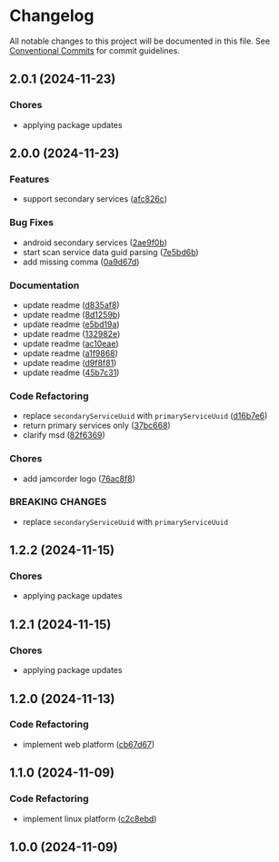 # Changelog

All notable changes to this project will be documented in this file. See [Conventional Commits](https://www.conventionalcommits.org) for commit guidelines.

## 2.0.1 (2024-11-23)

### Chores

* applying package updates

## 2.0.0 (2024-11-23)

### Features

* support secondary services ([afc826c](https://github.com/tnc1997/flutter-blue-plus/commit/afc826cd9468b18152ba72068bc7ff43900b8d6b))

### Bug Fixes

* android secondary services ([2ae9f0b](https://github.com/tnc1997/flutter-blue-plus/commit/2ae9f0bc7685e300c1f77a736821ee0170f2d294))
* start scan service data guid parsing ([7e5bd6b](https://github.com/tnc1997/flutter-blue-plus/commit/7e5bd6b4eb60f971e6c297d048b779ea85d15e1a))
* add missing comma ([0a9d67d](https://github.com/tnc1997/flutter-blue-plus/commit/0a9d67d2e2caf9bc61fcc2f879fac2aab7212e6a))

### Documentation

* update readme ([d835af8](https://github.com/tnc1997/flutter-blue-plus/commit/d835af897facf95fa39e5b12d59740a3fe1e4215))
* update readme ([8d1259b](https://github.com/tnc1997/flutter-blue-plus/commit/8d1259bfd43880ecea8abd14eb1d48b45105612b))
* update readme ([e5bd19a](https://github.com/tnc1997/flutter-blue-plus/commit/e5bd19ad8fcd57251de2739729a4a4426fba208f))
* update readme ([132982e](https://github.com/tnc1997/flutter-blue-plus/commit/132982efed6b984a00a2459f7f45f8f1d66084b0))
* update readme ([ac10eae](https://github.com/tnc1997/flutter-blue-plus/commit/ac10eae572b46ba0fb75f39493690c0a001e8221))
* update readme ([a1f9868](https://github.com/tnc1997/flutter-blue-plus/commit/a1f9868741971b7fe1b5f5ad03b7577fdd40e270))
* update readme ([d9f8f81](https://github.com/tnc1997/flutter-blue-plus/commit/d9f8f81b4ecfb057a941a50bc1f5a866d2884075))
* update readme ([45b7c31](https://github.com/tnc1997/flutter-blue-plus/commit/45b7c319e0b36fdf16a868dc96cbad740db48585))

### Code Refactoring

* replace `secondaryServiceUuid` with `primaryServiceUuid` ([d16b7e6](https://github.com/tnc1997/flutter-blue-plus/commit/d16b7e6cf017081bf1ec117c800c00de198b8fe8))
* return primary services only ([37bc668](https://github.com/tnc1997/flutter-blue-plus/commit/37bc66811c39143980635aaaef3ce0c5094af1d1))
* clarify msd ([82f6369](https://github.com/tnc1997/flutter-blue-plus/commit/82f6369070ca29d934eb86bbd295375bd3b8119f))

### Chores

* add jamcorder logo ([76ac8f8](https://github.com/tnc1997/flutter-blue-plus/commit/76ac8f84edefa98862f141c6ad5dfb3e64a4e2cf))

### BREAKING CHANGES

* replace `secondaryServiceUuid` with `primaryServiceUuid`

## 1.2.2 (2024-11-15)

### Chores

* applying package updates

## 1.2.1 (2024-11-15)

### Chores

* applying package updates

## 1.2.0 (2024-11-13)

### Code Refactoring

* implement web platform ([cb67d67](https://github.com/tnc1997/flutter-blue-plus/commit/cb67d674b2f1fbd9507ea6d1cb494b05b7a1ff61))

## 1.1.0 (2024-11-09)

### Code Refactoring

* implement linux platform ([c2c8ebd](https://github.com/tnc1997/flutter-blue-plus/commit/c2c8ebdfab75d685aba99b265f169f8baacc33eb))

## 1.0.0 (2024-11-09)
